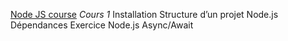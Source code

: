 [Node JS course](https://node-fundamentals.vercel.app/course/basics/)
*Cours 1*
Installation
Structure d’un projet Node.js
Dépendances
Exercice Node.js
Async/Await

